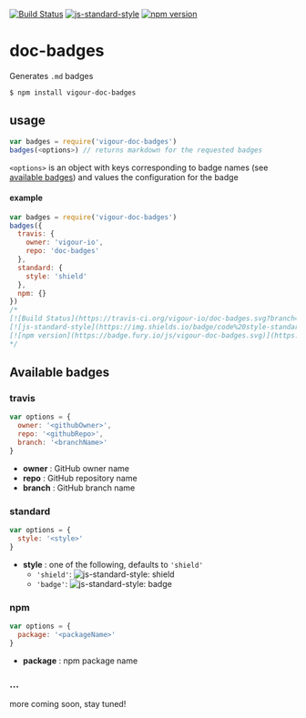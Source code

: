 [![Build Status](https://travis-ci.org/vigour-io/doc-badges.svg?branch=master)](https://travis-ci.org/vigour-io/doc-badges)
[![js-standard-style](https://img.shields.io/badge/code%20style-standard-brightgreen.svg)](http://standardjs.com/)
[![npm version](https://badge.fury.io/js/vigour-doc-badges.svg)](https://badge.fury.io/js/vigour-doc-badges)
# doc-badges
Generates `.md` badges

`$ npm install vigour-doc-badges`

## usage

```javascript
var badges = require('vigour-doc-badges')
badges(<options>) // returns markdown for the requested badges
```

`<options>` is an object with keys corresponding to badge names (see [available badges](#available-badges)) and values the configuration for the badge

#### example

```javascript
var badges = require('vigour-doc-badges')
badges({
  travis: {
    owner: 'vigour-io',
    repo: 'doc-badges'
  },
  standard: {
    style: 'shield'
  },
  npm: {}
})
/*
[![Build Status](https://travis-ci.org/vigour-io/doc-badges.svg?branch=master)](https://travis-ci.org/vigour-io/doc-badges)
[![js-standard-style](https://img.shields.io/badge/code%20style-standard-brightgreen.svg)](http://standardjs.com/)
[![npm version](https://badge.fury.io/js/vigour-doc-badges.svg)](https://badge.fury.io/js/vigour-doc-badges)
*/
```

## Available badges

### travis
```javascript
var options = {
  owner: '<githubOwner>',
  repo: '<githubRepo>',
  branch: '<branchName>'
}
```
- **owner** : GitHub owner name
- **repo** : GitHub repository name
- **branch** : GitHub branch name

### standard
```javascript
var options = {
  style: '<style>'
}
```
- **style** : one of the following, defaults to `'shield'`
  * `'shield'`: ![js-standard-style: shield](https://img.shields.io/badge/code%20style-standard-brightgreen.svg "js-standard-style: shield")
  * `'badge'`: ![js-standard-style: badge](https://cdn.rawgit.com/feross/standard/master/badge.svg "js-standard-style: badge")


### npm
```javascript
var options = {
  package: '<packageName>'
}
```
- **package** : npm package name

### ...
more coming soon, stay tuned!

